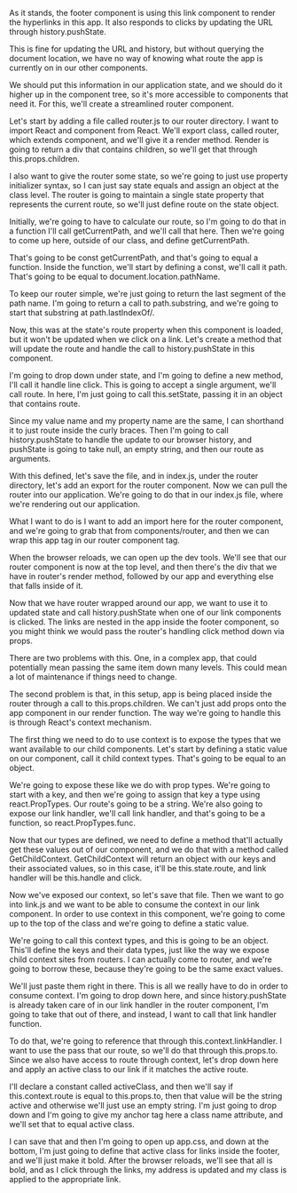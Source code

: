 As it stands, the footer component is using this link component to render the hyperlinks in this app. It also responds to clicks by updating the URL through history.pushState.

This is fine for updating the URL and history, but without querying the document location, we have no way of knowing what route the app is currently on in our other components.

We should put this information in our application state, and we should do it higher up in the component tree, so it's more accessible to components that need it. For this, we'll create a streamlined router component.

Let's start by adding a file called router.js to our router directory. I want to import React and component from React. We'll export class, called router, which extends component, and we'll give it a render method. Render is going to return a div that contains children, so we'll get that through this.props.children.

I also want to give the router some state, so we're going to just use property initializer syntax, so I can just say state equals and assign an object at the class level. The router is going to maintain a single state property that represents the current route, so we'll just define route on the state object.

Initially, we're going to have to calculate our route, so I'm going to do that in a function I'll call getCurrentPath, and we'll call that here. Then we're going to come up here, outside of our class, and define getCurrentPath.

That's going to be const getCurrentPath, and that's going to equal a function. Inside the function, we'll start by defining a const, we'll call it path. That's going to be equal to document.location.pathName.

To keep our router simple, we're just going to return the last segment of the path name. I'm going to return a call to path.substring, and we're going to start that substring at path.lastIndexOf/.

Now, this was at the state's route property when this component is loaded, but it won't be updated when we click on a link. Let's create a method that will update the route and handle the call to history.pushState in this component.

I'm going to drop down under state, and I'm going to define a new method, I'll call it handle line click. This is going to accept a single argument, we'll call route. In here, I'm just going to call this.setState, passing it in an object that contains route.

Since my value name and my property name are the same, I can shorthand it to just route inside the curly braces. Then I'm going to call history.pushState to handle the update to our browser history, and pushState is going to take null, an empty string, and then our route as arguments.

With this defined, let's save the file, and in index.js, under the router directory, let's add an export for the router component. Now we can pull the router into our application. We're going to do that in our index.js file, where we're rendering out our application.

What I want to do is I want to add an import here for the router component, and we're going to grab that from components/router, and then we can wrap this app tag in our router component tag.

When the browser reloads, we can open up the dev tools. We'll see that our router component is now at the top level, and then there's the div that we have in router's render method, followed by our app and everything else that falls inside of it.

Now that we have router wrapped around our app, we want to use it to updated state and call history.pushState when one of our link components is clicked. The links are nested in the app inside the footer component, so you might think we would pass the router's handling click method down via props.

There are two problems with this. One, in a complex app, that could potentially mean passing the same item down many levels. This could mean a lot of maintenance if things need to change.

The second problem is that, in this setup, app is being placed inside the router through a call to this.props.children. We can't just add props onto the app component in our render function. The way we're going to handle this is through React's context mechanism.

The first thing we need to do to use context is to expose the types that we want available to our child components. Let's start by defining a static value on our component, call it child context types. That's going to be equal to an object.

We're going to expose these like we do with prop types. We're going to start with a key, and then we're going to assign that key a type using react.PropTypes. Our route's going to be a string. We're also going to expose our link handler, we'll call link handler, and that's going to be a function, so react.PropTypes.func.

Now that our types are defined, we need to define a method that'll actually get these values out of our component, and we do that with a method called GetChildContext. GetChildContext will return an object with our keys and their associated values, so in this case, it'll be this.state.route, and link handler will be this.handle and click.

Now we've exposed our context, so let's save that file. Then we want to go into link.js and we want to be able to consume the context in our link component. In order to use context in this component, we're going to come up to the top of the class and we're going to define a static value.

We're going to call this context types, and this is going to be an object. This'll define the keys and their data types, just like the way we expose child context sites from routers. I can actually come to router, and we're going to borrow these, because they're going to be the same exact values.

We'll just paste them right in there. This is all we really have to do in order to consume context. I'm going to drop down here, and since history.pushState is already taken care of in our link handler in the router component, I'm going to take that out of there, and instead, I want to call that link handler function.

To do that, we're going to reference that through this.context.linkHandler. I want to use the pass that our route, so we'll do that through this.props.to. Since we also have access to route through context, let's drop down here and apply an active class to our link if it matches the active route.

I'll declare a constant called activeClass, and then we'll say if this.context.route is equal to this.props.to, then that value will be the string active and otherwise we'll just use an empty string. I'm just going to drop down and I'm going to give my anchor tag here a class name attribute, and we'll set that to equal active class.

I can save that and then I'm going to open up app.css, and down at the bottom, I'm just going to define that active class for links inside the footer, and we'll just make it bold. After the browser reloads, we'll see that all is bold, and as I click through the links, my address is updated and my class is applied to the appropriate link.